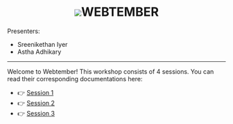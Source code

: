 <b><h1 align="center"><img src="media/logo.svg">WEBTEMBER</h1></b>

Presenters:
- Sreenikethan Iyer
- Astha Adhikary

---

Welcome to Webtember! This workshop consists of 4 sessions. You can read their
corresponding documentations here:
- 👉 [Session 1](Session%201.md)
- 👉 [Session 2](Session%202.md)
- 👉 [Session 3](Session%203.md)
<!-- - 👉 [Session 4](Session%204.md) -->
